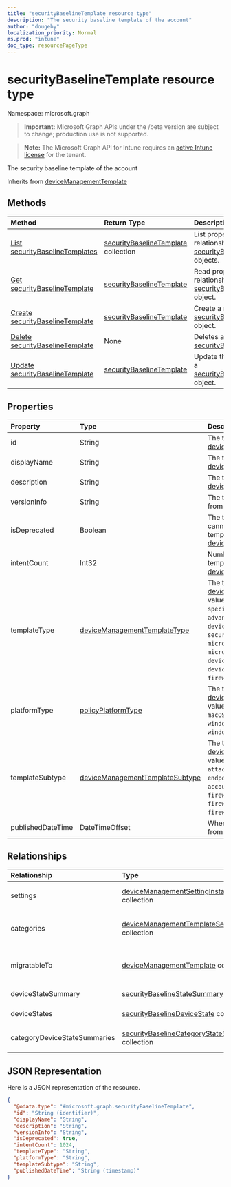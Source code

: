 ```yaml
---
title: "securityBaselineTemplate resource type"
description: "The security baseline template of the account"
author: "dougeby"
localization_priority: Normal
ms.prod: "intune"
doc_type: resourcePageType
---
```


# securityBaselineTemplate resource type

Namespace: microsoft.graph

> **Important:** Microsoft Graph APIs under the /beta version are subject to change; production use is not supported.

> **Note:** The Microsoft Graph API for Intune requires an [active Intune license](https://go.microsoft.com/fwlink/?linkid=839381) for the tenant.

The security baseline template of the account


Inherits from [deviceManagementTemplate](../resources/intune-deviceintent-devicemanagementtemplate.md)

## Methods
|Method|Return Type|Description|
|:---|:---|:---|
|[List securityBaselineTemplates](../api/intune-deviceintent-securitybaselinetemplate-list.md)|[securityBaselineTemplate](../resources/intune-deviceintent-securitybaselinetemplate.md) collection|List properties and relationships of the [securityBaselineTemplate](../resources/intune-deviceintent-securitybaselinetemplate.md) objects.|
|[Get securityBaselineTemplate](../api/intune-deviceintent-securitybaselinetemplate-get.md)|[securityBaselineTemplate](../resources/intune-deviceintent-securitybaselinetemplate.md)|Read properties and relationships of the [securityBaselineTemplate](../resources/intune-deviceintent-securitybaselinetemplate.md) object.|
|[Create securityBaselineTemplate](../api/intune-deviceintent-securitybaselinetemplate-create.md)|[securityBaselineTemplate](../resources/intune-deviceintent-securitybaselinetemplate.md)|Create a new [securityBaselineTemplate](../resources/intune-deviceintent-securitybaselinetemplate.md) object.|
|[Delete securityBaselineTemplate](../api/intune-deviceintent-securitybaselinetemplate-delete.md)|None|Deletes a [securityBaselineTemplate](../resources/intune-deviceintent-securitybaselinetemplate.md).|
|[Update securityBaselineTemplate](../api/intune-deviceintent-securitybaselinetemplate-update.md)|[securityBaselineTemplate](../resources/intune-deviceintent-securitybaselinetemplate.md)|Update the properties of a [securityBaselineTemplate](../resources/intune-deviceintent-securitybaselinetemplate.md) object.|

## Properties
|Property|Type|Description|
|:---|:---|:---|
|id|String|The template ID Inherited from [deviceManagementTemplate](../resources/intune-deviceintent-devicemanagementtemplate.md)|
|displayName|String|The template's display name Inherited from [deviceManagementTemplate](../resources/intune-deviceintent-devicemanagementtemplate.md)|
|description|String|The template's description Inherited from [deviceManagementTemplate](../resources/intune-deviceintent-devicemanagementtemplate.md)|
|versionInfo|String|The template's version information Inherited from [deviceManagementTemplate](../resources/intune-deviceintent-devicemanagementtemplate.md)|
|isDeprecated|Boolean|The template is deprecated or not. Intents cannot be created from a deprecated template. Inherited from [deviceManagementTemplate](../resources/intune-deviceintent-devicemanagementtemplate.md)|
|intentCount|Int32|Number of Intents created from this template. Inherited from [deviceManagementTemplate](../resources/intune-deviceintent-devicemanagementtemplate.md)|
|templateType|[deviceManagementTemplateType](../resources/intune-deviceintent-devicemanagementtemplatetype.md)|The template's type. Inherited from [deviceManagementTemplate](../resources/intune-deviceintent-devicemanagementtemplate.md). Possible values are: `securityBaseline`, `specializedDevices`, `advancedThreatProtectionSecurityBaseline`, `deviceConfiguration`, `custom`, `securityTemplate`, `microsoftEdgeSecurityBaseline`, `microsoftOffice365ProPlusSecurityBaseline`, `deviceCompliance`, `deviceConfigurationForOffice365`, `cloudPC`, `firewallSharedSettings`.|
|platformType|[policyPlatformType](../resources/intune-deviceintent-policyplatformtype.md)|The template's platform. Inherited from [deviceManagementTemplate](../resources/intune-deviceintent-devicemanagementtemplate.md). Possible values are: `android`, `androidForWork`, `iOS`, `macOS`, `windowsPhone81`, `windows81AndLater`, `windows10AndLater`, `androidWorkProfile`, `windows10XProfile`, `all`.|
|templateSubtype|[deviceManagementTemplateSubtype](../resources/intune-deviceintent-devicemanagementtemplatesubtype.md)|The template's subtype. Inherited from [deviceManagementTemplate](../resources/intune-deviceintent-devicemanagementtemplate.md). Possible values are: `none`, `firewall`, `diskEncryption`, `attackSurfaceReduction`, `endpointDetectionReponse`, `accountProtection`, `antivirus`, `firewallSharedAppList`, `firewallSharedIpList`, `firewallSharedPortlist`.|
|publishedDateTime|DateTimeOffset|When the template was published Inherited from [deviceManagementTemplate](../resources/intune-deviceintent-devicemanagementtemplate.md)|

## Relationships
|Relationship|Type|Description|
|:---|:---|:---|
|settings|[deviceManagementSettingInstance](../resources/intune-deviceintent-devicemanagementsettinginstance.md) collection|Collection of all settings this template has Inherited from [deviceManagementTemplate](../resources/intune-deviceintent-devicemanagementtemplate.md)|
|categories|[deviceManagementTemplateSettingCategory](../resources/intune-deviceintent-devicemanagementtemplatesettingcategory.md) collection|Collection of setting categories within the template Inherited from [deviceManagementTemplate](../resources/intune-deviceintent-devicemanagementtemplate.md)|
|migratableTo|[deviceManagementTemplate](../resources/intune-deviceintent-devicemanagementtemplate.md) collection|Collection of templates this template can migrate to Inherited from [deviceManagementTemplate](../resources/intune-deviceintent-devicemanagementtemplate.md)|
|deviceStateSummary|[securityBaselineStateSummary](../resources/intune-deviceintent-securitybaselinestatesummary.md)|The security baseline device state summary|
|deviceStates|[securityBaselineDeviceState](../resources/intune-deviceintent-securitybaselinedevicestate.md) collection|The security baseline device states|
|categoryDeviceStateSummaries|[securityBaselineCategoryStateSummary](../resources/intune-deviceintent-securitybaselinecategorystatesummary.md) collection|The security baseline per category device state summary|

## JSON Representation
Here is a JSON representation of the resource.
<!-- {
  "blockType": "resource",
  "keyProperty": "id",
  "@odata.type": "microsoft.graph.securityBaselineTemplate"
}
-->
``` json
{
  "@odata.type": "#microsoft.graph.securityBaselineTemplate",
  "id": "String (identifier)",
  "displayName": "String",
  "description": "String",
  "versionInfo": "String",
  "isDeprecated": true,
  "intentCount": 1024,
  "templateType": "String",
  "platformType": "String",
  "templateSubtype": "String",
  "publishedDateTime": "String (timestamp)"
}
```





